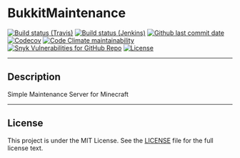 # BukkitMaintenance

[![Build status (Travis)](https://img.shields.io/travis/com/ursinn/BukkitMaintenance/develop?label=Travis&logo=travis)](https://travis-ci.com/ursinn/BukkitMaintenance)
[![Build status (Jenkins)](https://img.shields.io/jenkins/build?jobUrl=https%3A%2F%2Fci.ursinn.dev%2Fjob%2Fursinn%2Fjob%2FBukkitMaintenance%2Fjob%2Fdevelop%2F&label=Jenkins&logo=jenkins)](https://ci.ursinn.dev/job/ursinn/job/BukkitMaintenance)
[![Github last commit date](https://img.shields.io/github/last-commit/ursinn/BukkitMaintenance?label=Updated&logo=github)](https://github.com/ursinn/BukkitMaintenance/commits)
[![Codecov](https://img.shields.io/codecov/c/gh/ursinn/BukkitMaintenance?label=Coverage&logo=codecov)](https://app.codecov.io/gh/ursinn/BukkitMaintenance)
[![Code Climate maintainability](https://img.shields.io/codeclimate/maintainability/ursinn/BukkitMaintenance?label=Maintainability)](https://codeclimate.com/github/ursinn/BukkitMaintenance)
[![Snyk Vulnerabilities for GitHub Repo](https://img.shields.io/snyk/vulnerabilities/github/ursinn/BukkitMaintenance?label=Vulnerabilities)](https://snyk.io/test/github/ursinn/BukkitMaintenance)
[![License](https://img.shields.io/github/license/ursinn/BukkitMaintenance?label=License)](https://github.com/ursinn/BukkitMaintenance/blob/main/LICENSE)

---

## Description

Simple Maintenance Server for Minecraft

---

## License

This project is under the MIT License. See the [LICENSE](https://github.com/ursinn/BukkitMaintenance/blob/main/LICENSE)
file for the full license text.
